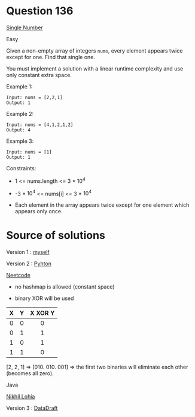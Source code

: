 # Question 136

[Single Number](https://leetcode.com/problems/single-number/description/)

Easy

Given a non-empty array of integers `nums`, every element appears twice except for one. Find that single one.

You must implement a solution with a linear runtime complexity and use only constant extra space.

Example 1:

    Input: nums = [2,2,1]
    Output: 1

Example 2:

    Input: nums = [4,1,2,1,2]
    Output: 4

Example 3:

    Input: nums = [1]
    Output: 1

Constraints:

- 1 <= nums.length <= 3 \* $10^4$

- -3 \* $10^4$ <= nums[i] <= 3 \* $10^4$

- Each element in the array appears twice except for one element which appears only once.

# Source of solutions

Version 1 : [myself](/136_trial02.c)

Version 2 : [Pyhton](/136_trial03.py)

[Neetcode](https://www.youtube.com/watch?v=qMPX1AOa83k)

- no hashmap is allowed (constant space)

- binary XOR will be used

|  X  |  Y  | X XOR Y |
| :-: | :-: | :-----: |
|  0  |  0  |    0    |
|  0  |  1  |    1    |
|  1  |  0  |    1    |
|  1  |  1  |    0    |

[2, 2, 1] => [010. 010. 001] => the first two binaries will eliminate each other (becomes all zero).

Java

[Nikhil Lohia](https://www.youtube.com/watch?v=KNOw_goVGas)

Version 3 : [DataDraft](https://www.youtube.com/watch?v=d9yH_X0p7mI)
